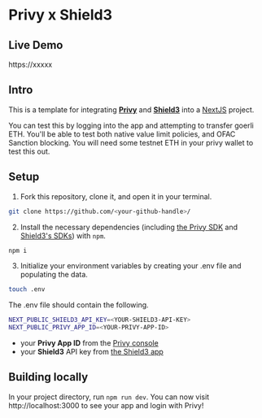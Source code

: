 # Privy x Shield3

## Live Demo

https://xxxxx

## Intro

This is a template for integrating [**Privy**](https://www.privy.io/) and [**Shield3**](https://www.shield3.com/) into a [NextJS](https://nextjs.org/) project. 

You can test this by logging into the app and attempting to transfer goerli ETH. You'll be able to test both native value limit policies, and OFAC Sanction blocking. You will need some testnet ETH in your privy wallet to test this out.

## Setup

1. Fork this repository, clone it, and open it in your terminal.
```sh
git clone https://github.com/<your-github-handle>/
```

2. Install the necessary dependencies (including [the Privy SDK](https://www.npmjs.com/package/@privy-io/react-auth) and [Shield3's SDKs](https://www.npmjs.com/package/@0xshield3/privy)) with `npm`.
```sh
npm i
```

3. Initialize your environment variables by creating your .env file and populating the data.
```sh 
touch .env
```

The .env file should contain the following.
```sh
NEXT_PUBLIC_SHIELD3_API_KEY=<YOUR-SHIELD3-API-KEY>
NEXT_PUBLIC_PRIVY_APP_ID=<YOUR-PRIVY-APP-ID>
```
- your **Privy App ID** from the [Privy console](https://console.privy.io)
- your **Shield3** API key from [the Shield3 app](https://app.shield3.com/dashboard/command-center/rpc)


## Building locally

In your project directory, run `npm run dev`. You can now visit http://localhost:3000 to see your app and login with Privy!

